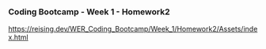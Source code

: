 ### Coding Bootcamp - Week 1 - Homework2

https://reising.dev/WER_Coding_Bootcamp/Week_1/Homework2/Assets/index.html
